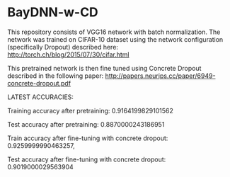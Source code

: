 # BayDNN-w-CD
This repository consists of VGG16 network with batch normalization. The network was trained on 
CIFAR-10 dataset using the network configuration (specifically Dropout) described here:
http://torch.ch/blog/2015/07/30/cifar.html

This pretrained network is then fine tuned using Concrete Dropout described in the following paper:
http://papers.neurips.cc/paper/6949-concrete-dropout.pdf

LATEST ACCURACIES:

Training accuracy after pretraining: 0.9164199829101562

Test accuracy after pretraining: 0.8870000243186951

Train accuracy after fine-tuning with concrete dropout: 0.9259999990463257, 

Test accuracy after fine-tuning with concrete dropout: 0.9019000029563904
